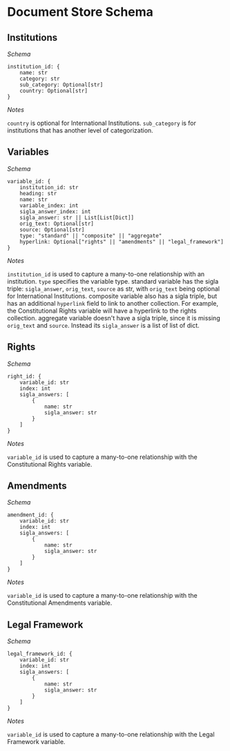 # Document Store Schema

## Institutions

_Schema_
```
institution_id: {
    name: str
    category: str
    sub_category: Optional[str]
    country: Optional[str]
}
```

_Notes_

`country` is optional for International Institutions.
`sub_category` is for institutions that has another level of categorization.


## Variables

_Schema_
```
variable_id: {
    institution_id: str
    heading: str
    name: str
    variable_index: int
    sigla_answer_index: int
    sigla_answer: str || List[List[Dict]]
    orig_text: Optional[str]
    source: Optional[str]
    type: "standard" || "composite" || "aggregate"
    hyperlink: Optional["rights" || "amendments" || "legal_framework"]
}
```

_Notes_

`institution_id` is used to capture a many-to-one relationship with an institution.
`type` specifies the variable type. standard variable has the sigla triple: `sigla_answer`, `orig_text`, `source` as str, with `orig_text` being optional for International Institutions. composite variable also has a sigla triple, but has an additional `hyperlink` field to link to another collection. For example, the Constitutional Rights variable will have a hyperlink to the rights collection. aggregate variable doesn't have a sigla triple, since it is missing `orig_text` and `source`. Instead its `sigla_answer` is a list of list of dict.


## Rights

_Schema_
```
right_id: {
    variable_id: str
    index: int
    sigla_answers: [
        {
            name: str
            sigla_answer: str
        }
    ]
}
```

_Notes_

`variable_id` is used to capture a many-to-one relationship with the Constitutional Rights variable.


## Amendments

_Schema_
```
amendment_id: {
    variable_id: str
    index: int
    sigla_answers: [
        {
            name: str
            sigla_answer: str
        }
    ]
}
```

_Notes_

`variable_id` is used to capture a many-to-one relationship with the Constitutional Amendments variable.

## Legal Framework

_Schema_
```
legal_framework_id: {
    variable_id: str
    index: int
    sigla_answers: [
        {
            name: str
            sigla_answer: str
        }
    ]
}
```

_Notes_

`variable_id` is used to capture a many-to-one relationship with the Legal Framework variable.
